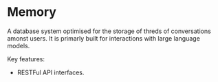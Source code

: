 # Memory

A database system optimised for the storage of threds of conversations amonst users. It is primarly built for interactions with large language models.

Key features:
- RESTFul API interfaces.
